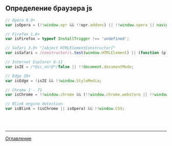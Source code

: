## Определение браузера js

```js
// Opera 8.0+
var isOpera = (!!window.opr && !!opr.addons) || !!window.opera || navigator.userAgent.indexOf(' OPR/') >= 0;

// Firefox 1.0+
var isFirefox = typeof InstallTrigger !== 'undefined';

// Safari 3.0+ "[object HTMLElementConstructor]" 
var isSafari = /constructor/i.test(window.HTMLElement) || (function (p) { return p.toString() === "[object SafariRemoteNotification]"; })(!window['safari'] || (typeof safari !== 'undefined' && safari.pushNotification));

// Internet Explorer 6-11
var isIE = /*@cc_on!@*/false || !!document.documentMode;

// Edge 20+
var isEdge = !isIE && !!window.StyleMedia;

// Chrome 1 - 71
var isChrome = !!window.chrome && (!!window.chrome.webstore || !!window.chrome.runtime);

// Blink engine detection
var isBlink = (isChrome || isOpera) && !!window.CSS;
```

<br>
<br>

---

[Оглавление](https://github.com/LexDonowan/DevTips/blob/main/HTML%20Tricks/README.md)
